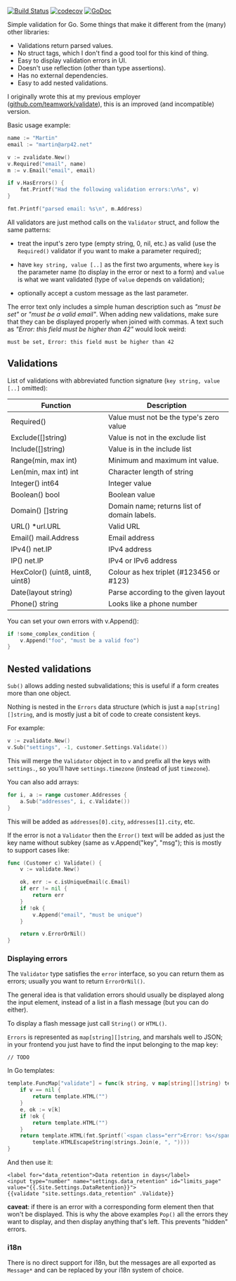 [![Build Status](https://travis-ci.org/zgoat/zvalidate.svg?branch=master)](https://travis-ci.org/zgoat/zvalidate)
[![codecov](https://codecov.io/gh/zgoat/zvalidate/branch/master/graph/badge.svg?token=n0k8YjbQOL)](https://codecov.io/gh/zgoat/zvalidate)
[![GoDoc](https://godoc.org/zgo.at/zvalidate?status.svg)](https://pkg.go.dev/zgo.at/zvalidate)

Simple validation for Go. Some things that make it different from the (many)
other libraries:

- Validations return parsed values.
- No struct tags, which I don't find a good tool for this kind of thing.
- Easy to display validation errors in UI.
- Doesn't use reflection (other than type assertions).
- Has no external dependencies.
- Easy to add nested validations.

I originally wrote this at my previous employer
([github.com/teamwork/validate][tw]), this is an improved (and incompatible)
version.

[tw]: https://github.com/teamwork/validate

Basic usage example:

```go
name := "Martin"
email := "martin@arp42.net"

v := zvalidate.New()
v.Required("email", name)
m := v.Email("email", email)

if v.HasErrors() {
    fmt.Printf("Had the following validation errors:\n%s", v)
}

fmt.Printf("parsed email: %s\n", m.Address)
```

All validators are just method calls on the `Validator` struct, and follow the
same patterns:

- treat the input's zero type (empty string, 0, nil, etc.) as valid (use the
  `Required()` validator if you want to make a parameter required);

- have `key string, value [..]` as the first two arguments, where `key` is the
  parameter name (to display in the error or next to a form) and `value` is what
  we want validated (type of `value` depends on validation);

- optionally accept a custom message as the last parameter.

The error text only includes a simple human description such as *"must be set"*
or *"must be a valid email"*. When adding new validations, make sure that they
can be displayed properly when joined with commas. A text such as *"Error: this
field must be higher than 42"* would look weird:

    must be set, Error: this field must be higher than 42

Validations
-----------

List of validations with abbreviated function signature (`key string, value
[..]` omitted):

| Function                         | Description                                 |
| --------                         | -----------                                 |
| Required()                       | Value must not be the type's zero value     |
| Exclude([]string)                | Value is not in the exclude list            |
| Include([]string)                | Value is in the include list                |
| Range(min, max int)              | Minimum and maximum int value.              |
| Len(min, max int) int            | Character length of string                  |
| Integer() int64                  | Integer value                               |
| Boolean() bool                   | Boolean value                               |
| Domain() []string                | Domain name; returns list of domain labels. |
| URL() \*url.URL                  | Valid URL                                   |
| Email() mail.Address             | Email address                               |
| IPv4() net.IP                    | IPv4 address                                |
| IP() net.IP                      | IPv4 or IPv6 address                        |
| HexColor() (uint8, uint8, uint8) | Colour as hex triplet (#123456 or #123)     |
| Date(layout string)              | Parse according to the given layout         |
| Phone() string                   | Looks like a phone number                   |

You can set your own errors with v.Append():

```go
if !some_complex_condition {
    v.Append("foo", "must be a valid foo")
}
```

Nested validations
------------------

`Sub()` allows adding nested subvalidations; this is useful if a form creates
more than one object.

Nothing is nested in the `Errors` data structure (which is just a
`map[string][]string`, and is mostly just a bit of code to create consistent
keys.

For example:

```go
v := zvalidate.New()
v.Sub("settings", -1, customer.Settings.Validate())
```

This will merge the `Validator` object in to `v` and prefix all the keys with
`settings.`, so you'll have `settings.timezone` (instead of just `timezone`).

You can also add arrays:

```go
for i, a := range customer.Addresses {
    a.Sub("addresses", i, c.Validate())
}
```

This will be added as `addresses[0].city`, `addresses[1].city`, etc.

If the error is not a `Validator` then the `Error()` text will be added as just
the key name without subkey (same as v.Append("key", "msg"); this is mostly to
support cases like:

```go
func (Customer c) Validate() {
    v := validate.New()

    ok, err := c.isUniqueEmail(c.Email)
    if err != nil {
        return err
    }
    if !ok {
        v.Append("email", "must be unique")
    }

    return v.ErrorOrNil()
}
```

### Displaying errors

The `Validator` type satisfies the `error` interface, so you can return them as
errors; usually you want to return `ErrorOrNil()`.

The general idea is that validation errors should usually be displayed along the
input element, instead of a list in a flash message (but you can do either).

To display a flash message just call `String()` or `HTML()`.

`Errors` is represented as `map[string][]string`, and marshals well to JSON; in
your frontend you just have to find the input belonging to the map key:

```
// TODO
```

In Go templates:

```go
template.FuncMap["validate"] = func(k string, v map[string][]string) template.HTML {
    if v == nil {
        return template.HTML("")
    }
    e, ok := v[k]
    if !ok {
        return template.HTML("")
    }
    return template.HTML(fmt.Sprintf(`<span class="err">Error: %s</span>`,
        template.HTMLEscapeString(strings.Join(e, ", "))))
}
```

And then use it:

    <label for="data_retention">Data retention in days</label>
    <input type="number" name="settings.data_retention" id="limits_page" value="{{.Site.Settings.DataRetention}}">
    {{validate "site.settings.data_retention" .Validate}}

**caveat**: if there is an error with a corresponding form element then that
won't be displayed. This is why the above examples `Pop()` all the errors they
want to display, and then display anything that's left. This prevents "hidden"
errors.

### i18n

There is no direct support for i18n, but the messages are all exported as
`Message*` and can be replaced by your i18n system of choice.
